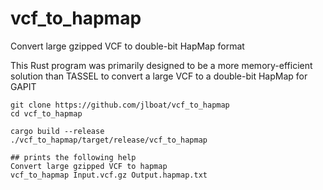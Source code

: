 # vcf_to_hapmap
Convert large gzipped VCF to double-bit HapMap format

This Rust program was primarily designed to be a more memory-efficient solution than TASSEL to convert a large VCF to a double-bit HapMap for GAPIT

```
git clone https://github.com/jlboat/vcf_to_hapmap
cd vcf_to_hapmap

cargo build --release
./vcf_to_hapmap/target/release/vcf_to_hapmap 

## prints the following help
Convert large gzipped VCF to hapmap
vcf_to_hapmap Input.vcf.gz Output.hapmap.txt
```
